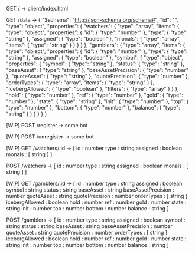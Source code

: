 GET / -> client/index.html

GET /data -> {
  "$schema": "http://json-schema.org/schema#",
  "id": "",
  "type": "object",
  "properties": {
    "watchers": {
      "type": "array",
      "items": {
        "type": "object",
        "properties": {
          "id": {
            "type": "number"
          },
          "type": {
            "type": "string"
          },
          "assigned": {
            "type": "boolean"
          },
          "monals": {
            "type": "array",
            "items": {
              "type": "string"
            }
          }
        }
      }
    },
    "gamblers": {
      "type": "array",
      "items": {
        "type": "object",
        "properties": {
          "id": {
            "type": "number"
          },
          "type": {
            "type": "string"
          },
          "assigned": {
            "type": "boolean"
          },
          "symbol": {
            "type": "object",
            "properties": {
              "symbol": {
                "type": "string"
              },
              "status": {
                "type": "string"
              },
              "baseAsset": {
                "type": "string"
              },
              "baseAssetPrecision": {
                "type": "number"
              },
              "quoteAsset": {
                "type": "string"
              },
              "quotePrecision": {
                "type": "number"
              },
              "orderTypes": {
                "type": "array",
                "items": {
                  "type": "string"
                }
              },
              "icebergAllowed": {
                "type": "boolean"
              },
              "filters": {
                "type": "array"
              }
            }
          },
          "hold": {
            "type": "number"
          },
          "ref": {
            "type": "number"
          },
          "gold": {
            "type": "number"
          },
          "state": {
            "type": "string"
          },
          "init": {
            "type": "number"
          },
          "top": {
            "type": "number"
          },
          "bottom": {
            "type": "number"
          },
          "balance": {
            "type": "string"
          }
        }
      }
    }
  }
}

[WIP] POST /register -> some bot

[WIP] POST /unregister -> some bot

[WIP] GET /watchers/:id -> [
    id : number
    type : string
    assigned : boolean
    monals : [ string ]
]

POST /watchers -> [
    id : number
    type : string
    assigned : boolean
    monals : [ string ]
]

[WIP] GET /gamblers/:id -> [
    id : number
    type : string
    assigned : boolean
      symbol : string
      status : string
      baseAsset : string
      baseAssetPrecision : number
      quoteAsset : string
      quotePrecision : number
      orderTypes : [ string ]
      icebergAllowed : boolean
    hold : number
    ref : number
    gold : number
    state : string
    init : number
    top : number
    bottom : number
    balance : string
]

POST /gamblers -> [
    id : number
    type : string
    assigned : boolean
      symbol : string
      status : string
      baseAsset : string
      baseAssetPrecision : number
      quoteAsset : string
      quotePrecision : number
      orderTypes : [ string ]
      icebergAllowed : boolean
    hold : number
    ref : number
    gold : number
    state : string
    init : number
    top : number
    bottom : number
    balance : string
]

